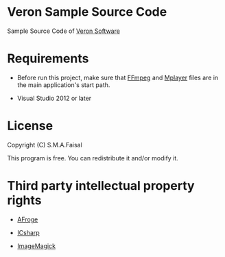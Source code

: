 # Veron Sample Source Code

Sample Source Code of [Veron Software](http://faisal65.yolasite.com/project.php)

# Requirements

* Before run this project, make sure that [FFmpeg](http://ffmpeg.zeranoe.com/builds/) and [Mplayer](http://mplayerwin.sourceforge.net/downloads.html) files are in the main application's start path.

* Visual Studio 2012 or later

# License

Copyright (C) S.M.A.Faisal

This program is free. You can redistribute it and/or modify it.

# Third party intellectual property rights

* [AFroge](http://www.aforgenet.com/framework/license.html)

* [ICsharp](http://www.icsharpcode.net/OpenSource/SD/Default.aspx)

* [ImageMagick](http://www.imagemagick.org/script/license.php)
